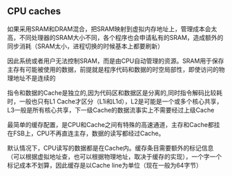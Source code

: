 ## CPU caches

如果采用SRAM和DRAM混合，把SRAM映射到虚拟内存地址上，管理成本会太高，不同处理器的SRAM大小不同，各个程序也会申请私有的SRAM，造成额外的同步消耗（SRAM太小，进程切换的时候基本上都要刷新）

因此系统或者用户无法控制SRAM，而是由CPU自动管理的资源。SRAM用于保存主存有可能被使用的数据，前提就是程序代码和数据的时空局部性，即使访问的物理地址不是连续的

指令和数据的Cache是独立的,因为代码区和数据区是分离的,同时指令解码比较耗时，一般也只有L1 Cache才区分（L1i和L1d），L2是可能是一个或多个核心共享，L3一般是所有核心共享，下一级Cache的数据流事实上不需要经过上级Cache

最简单的缓存配置，是CPU和Cache之间有特殊的高速通道，主存和Cache都挂在FSB上，CPU不再直连主存，数据的读写都经过Cache。

默认情况下，CPU读写的数据都是在Cache内。缓存条目需要额外的标记信息（可以根据虚拟地址查，也可以根据物理地址，取决于缓存的实现），一个字一个标记成本不划算，因此缓存是以Cache line为单位（现在一般为64字节）

